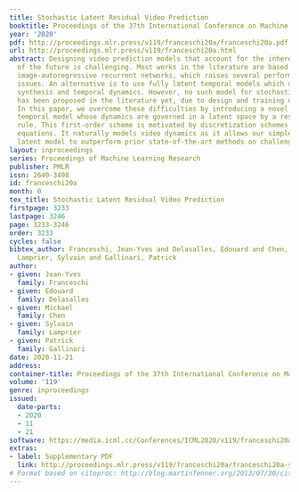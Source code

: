 ```yaml
---
title: Stochastic Latent Residual Video Prediction
booktitle: Proceedings of the 37th International Conference on Machine Learning
year: '2020'
pdf: http://proceedings.mlr.press/v119/franceschi20a/franceschi20a.pdf
url: http://proceedings.mlr.press/v119/franceschi20a.html
abstract: Designing video prediction models that account for the inherent uncertainty
  of the future is challenging. Most works in the literature are based on stochastic
  image-autoregressive recurrent networks, which raises several performance and applicability
  issues. An alternative is to use fully latent temporal models which untie frame
  synthesis and temporal dynamics. However, no such model for stochastic video prediction
  has been proposed in the literature yet, due to design and training difficulties.
  In this paper, we overcome these difficulties by introducing a novel stochastic
  temporal model whose dynamics are governed in a latent space by a residual update
  rule. This first-order scheme is motivated by discretization schemes of differential
  equations. It naturally models video dynamics as it allows our simpler, more interpretable,
  latent model to outperform prior state-of-the-art methods on challenging datasets.
layout: inproceedings
series: Proceedings of Machine Learning Research
publisher: PMLR
issn: 2640-3498
id: franceschi20a
month: 0
tex_title: Stochastic Latent Residual Video Prediction
firstpage: 3233
lastpage: 3246
page: 3233-3246
order: 3233
cycles: false
bibtex_author: Franceschi, Jean-Yves and Delasalles, Edouard and Chen, Mickael and
  Lamprier, Sylvain and Gallinari, Patrick
author:
- given: Jean-Yves
  family: Franceschi
- given: Edouard
  family: Delasalles
- given: Mickael
  family: Chen
- given: Sylvain
  family: Lamprier
- given: Patrick
  family: Gallinari
date: 2020-11-21
address: 
container-title: Proceedings of the 37th International Conference on Machine Learning
volume: '119'
genre: inproceedings
issued:
  date-parts:
  - 2020
  - 11
  - 21
software: https://media.icml.cc/Conferences/ICML2020/v119/franceschi20a-supp.zip
extras:
- label: Supplementary PDF
  link: http://proceedings.mlr.press/v119/franceschi20a/franceschi20a-supp.pdf
# Format based on citeproc: http://blog.martinfenner.org/2013/07/30/citeproc-yaml-for-bibliographies/
---
```

